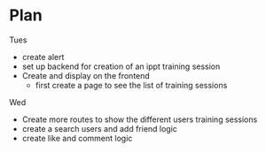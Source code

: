 # Plan

Tues

- create alert
- set up backend for creation of an ippt training session
- Create and display on the frontend
  - first create a page to see the list of training sessions

Wed

- Create more routes to show the different users training sessions
- create a search users and add friend logic
- create like and comment logic
